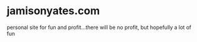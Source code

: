 # jamisonyates.com
personal site for fun and profit...there will be no profit, but hopefully a lot of fun
